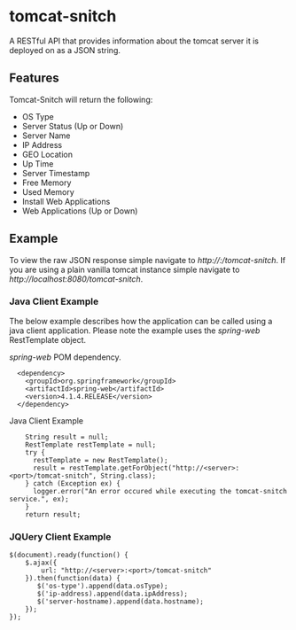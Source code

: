 # tomcat-snitch
A RESTful API that provides information about the tomcat server it is deployed on as a JSON string.

## Features
Tomcat-Snitch will return the following:
* OS Type
* Server Status (Up or Down)
* Server Name
* IP Address
* GEO Location
* Up Time
* Server Timestamp
* Free Memory
* Used Memory
* Install Web Applications
*  Web Applications (Up or Down)

## Example
To view the raw JSON response simple navigate to *http://<server>:<port>/tomcat-snitch*.  If you are using a plain vanilla tomcat instance simple navigate to *http://localhost:8080/tomcat-snitch*.  

### Java Client Example
The below example describes how the application can be called using a java client application.  Please note the example uses the *spring-web* RestTemplate object.

*spring-web* POM dependency.
~~~
  <dependency>
  	<groupId>org.springframework</groupId>
  	<artifactId>spring-web</artifactId>
  	<version>4.1.4.RELEASE</version>
  </dependency>
~~~

Java Client Example
~~~
    String result = null;
    RestTemplate restTemplate = null;
    try {
      restTemplate = new RestTemplate();
      result = restTemplate.getForObject("http://<server>:<port>/tomcat-snitch", String.class);
    } catch (Exception ex) {
      logger.error("An error occured while executing the tomcat-snitch service.", ex);
    }
    return result;
~~~

### JQUery Client Example
~~~
$(document).ready(function() {
    $.ajax({
        url: "http://<server>:<port>/tomcat-snitch"
    }).then(function(data) {
       $('os-type').append(data.osType);
       $('ip-address).append(data.ipAddress);
       $('server-hostname).append(data.hostname);
    });
});
~~~
